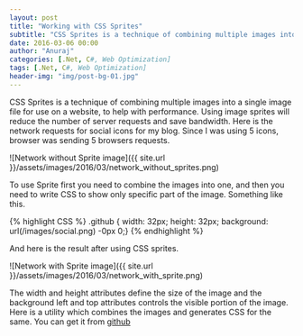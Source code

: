 ```yaml
---
layout: post
title: "Working with CSS Sprites"
subtitle: "CSS Sprites is a technique of combining multiple images into a single image file for use on a website, to help with performance."
date: 2016-03-06 00:00
author: "Anuraj"
categories: [.Net, C#, Web Optimization]
tags: [.Net, C#, Web Optimization]
header-img: "img/post-bg-01.jpg"
---
```

CSS Sprites is a technique of combining multiple images into a single image file for use on a website, to help with performance. Using image sprites will reduce the number of server requests and save bandwidth. Here is the network requests for social icons for my blog. Since I was using 5 icons, browser was sending 5 browsers requests.

![Network without Sprite image]({{ site.url }}/assets/images/2016/03/network_without_sprites.png)

To use Sprite first you need to combine the images into one, and then you need to write CSS to show only specific part of the image. Something like this.

{% highlight CSS %}
.github { width: 32px; height: 32px; background: url(/images/social.png) -0px 0;}
{% endhighlight %}

And here is the result after using CSS sprites.

![Network with Sprite image]({{ site.url }}/assets/images/2016/03/network_with_sprite.png)

The width and height attributes define the size of the image and the background left and top attributes controls the visible portion of the image. Here is a utility which combines the images and generates CSS for the same. You can get it from [github](https://github.com/anuraj/SpriteImages)
